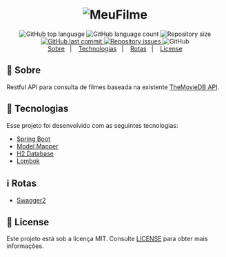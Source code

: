 ﻿<h1 align="center">
    <img alt="MeuFilme" src="https://i.imgur.com/i9QdC1x.png" />
    <br>
</h1>

<div align="center">
  <img alt="GitHub top language" src="https://img.shields.io/github/languages/top/Alfrad/meufilme.svg">

  <img alt="GitHub language count" src="https://img.shields.io/github/languages/count/Alfrad/meufilme.svg">

  <img alt="Repository size" src="https://img.shields.io/github/repo-size/Alfrad/meufilme.svg">

  <a href="https://github.com/Alfrad/meufilme/commits/master">
    <img alt="GitHub last commit" src="https://img.shields.io/github/last-commit/Alfrad/meufilme.svg">
  </a>

  <a href="https://github.com/Alfrad/meufilme/issues">
    <img alt="Repository issues" src="https://img.shields.io/github/issues/Alfrad/meufilme.svg">
  </a>

  <img alt="GitHub" src="https://img.shields.io/github/license/Alfrad/meufilme">
</div>

<div align="center">
  <a href="#thinking-sobre">Sobre</a>&nbsp;&nbsp;&nbsp;|&nbsp;&nbsp;&nbsp;
  <a href="#rocket-tecnologias">Technologias</a>&nbsp;&nbsp;&nbsp;|&nbsp;&nbsp;&nbsp;
  <a href="#information_source-rotas">Rotas</a>&nbsp;&nbsp;&nbsp;|&nbsp;&nbsp;&nbsp;
  <a href="#memo-license">License</a>
</div>

## :thinking: Sobre

Restful API para consulta de filmes baseada na existente [TheMovieDB API](https://developers.themoviedb.org/3/gettingstarted/introduction).

## :rocket: Tecnologias

Esse projeto foi desenvolvido com as seguintes tecnologias:

- [Spring Boot](https://spring.io/projects/spring-boot)
- [Model Mapper](http://modelmapper.org/)
- [H2 Database](https://www.h2database.com/html/main.html)
- [Lombok](https://projectlombok.org/)

## :information_source: Rotas

- [Swagger2](https://meufilme.herokuapp.com/swagger-ui.html/)

## :memo: License

Este projeto está sob a licença MIT. Consulte [LICENSE](https://github.com/Alfrad/meufilme/blob/master/LICENSE) para obter mais informações.

